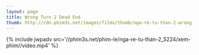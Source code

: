 ```yaml
---
layout: page
title: Wrong Turn 2 Dead End
thumb: http://cdn.phim3s.net/images/films/thumb/nga-re-tu-than-2-wrong-turn-2-dead-end-2007.jpg
---
```

{% include jwpadv src='//phim3s.net/phim-le/nga-re-tu-than-2_5224/xem-phim//video.mp4' %}